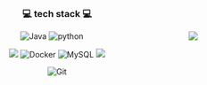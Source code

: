 
<div align="center">
  <h3> 💻 tech stack 💻 </h3>
  <img align="right"src="https://github-readme-stats.vercel.app/api/top-langs/?username=parknnna&theme=dracula&exclude_repo=Computer-Science-Engineering&layout=compact"/>
  <p>
    <img alt="Java"    src="https://img.shields.io/badge/-Java-007396?style=flat-square&logo=java&logoColor=white" />
    <img alt="python" src="https://img.shields.io/badge/-python-3776AB?style=flat-square&logo=python&logoColor=white">
  </p>
  <p>
    <img src="https://img.shields.io/badge/SpringBoot-6DB33F?style=flat-square&logo=SpringBoot&logoColor=black" />
    <img alt="Docker" src="https://img.shields.io/badge/-Docker-46a2f1?style=flat-square&logo=docker&logoColor=white" />
    <img alt="MySQL"  src="https://img.shields.io/badge/-MySQL-F29111?style=flat-square&logo=MySQL&logoColor=white" />
    <img src="https://img.shields.io/badge/Node.js-339933?style=flat-square&logo=Node.js&logoColor=black" />
  </p>
  <p>
    <img alt="Git" src="https://img.shields.io/badge/-Git-F05032?style=flat-square&logo=git&logoColor=white" />
  </p>
</div>
